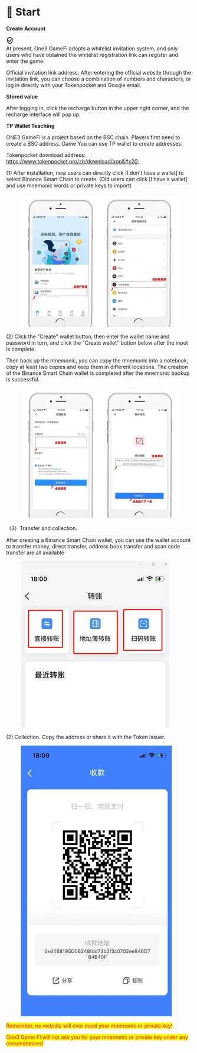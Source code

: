 # 🎰 Start

**Create Account**

![“已经过社区验证”图标](data:image/png;base64,iVBORw0KGgoAAAANSUhEUgAAABQAAAAUCAQAAAAngNWGAAAA/0lEQVR4AYXNMSiEcRyA4cfmGHQbCZIipkuxnJgMStlMNmeyD2dwmc8+sZgxYJd9ErIZFHUyYYD7fkr6l4/rnvmtl7+KitrqV/fq2Y5eLY3Z9S48eRLe7BmVZ9qhTLhQ0algzZWQOVKSsCF8OjAnwbxDTWFDUhPK/jMr1H6HE/IqRky2DyvCefuwItwZzodVoYRiLqMkVCXrwpJ9twZ+sgfDYEFYl8wIWxZ9uFf7zkallxlJh4YrLGsKjZRx7VGHhLqwgFUN45DGdb8MeXGpgB4ABZdeDcpZEY51A+hyLKz4S1W4MQWm3AibWtgWmk6dyISa1pSdyWTOlLXVp0+eL9D/ZPfBTNanAAAAAElFTkSuQmCC)\
At present, One3 GameFi adopts a whitelist invitation system, and only users who have obtained the whitelist registration link can register and enter the game.&#x20;

Official invitation link address: After entering the official website through the invitation link, you can choose  a combination of numbers and characters, or log in directly with your Tokenpocket and Google email.



**Stored value**

After logging in, click the recharge button in the upper right corner, and the recharge interface will pop up.

**TP Wallet Teaching**&#x20;

ONE3 GameFi is a project based on the BSC chain. Players first need to create a BSC address. Game You can use TP wallet to create addresses.&#x20;

Tokenpocket download address: https://www.tokenpocket.pro/zh/download/app&#x20;

(1) After installation, new users can directly click \[I don't have a wallet] to select Binance Smart Chain to create. (Old users can click \[I have a wallet] and use mnemonic words or private keys to import)

<figure><img src=".gitbook/assets/1.png" alt=""><figcaption></figcaption></figure>

(2) Click the "Create" wallet button, then enter the wallet name and password in turn, and click the "Create wallet" button below after the input is complete.&#x20;

Then back up the mnemonic, you can copy the mnemonic into a notebook, copy at least two copies and keep them in different locations. The creation of the Binance Smart Chain wallet is completed after the mnemonic backup is successful.

<figure><img src=".gitbook/assets/2.png" alt=""><figcaption></figcaption></figure>

<mark style="color:red;"></mark>



（3）Transfer and collection.&#x20;

&#x20; After creating a Binance Smart Chain wallet, you can use the wallet account to transfer money, direct transfer, address book transfer and scan code transfer are all available

<figure><img src=".gitbook/assets/3.png" alt=""><figcaption></figcaption></figure>

(2) Collection. Copy the address or share it with the Token issuer.

<figure><img src=".gitbook/assets/4.png" alt=""><figcaption></figcaption></figure>

<mark style="color:red;">Remember, no website will ever need your mnemonic or private key!</mark>

&#x20;<mark style="color:red;">One3 Game Fi will not ask you for your mnemonic or private key under any circumstances!</mark>
